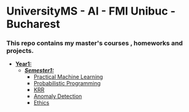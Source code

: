 # UniversityMS - AI - FMI Unibuc - Bucharest

### This repo contains my master's courses , homeworks and projects.

- **[Year1:](Year1)**
    * ***[Semester1:](Year1/Semester1)***
        + [Practical Machine Learning](Year1/Semester1/Practical%20Machine%20Learning/)
        + [Probabilistic Programming](Year1/Semester1/Probabilistic%20Programming/)
        + [KRR](Year1/Semester1/KRR/)
        + [Anomaly Detection](Year1/Semester1/Anomaly%20Detection/)
        + [Ethics](Year1/Semester1/Ethics/)
